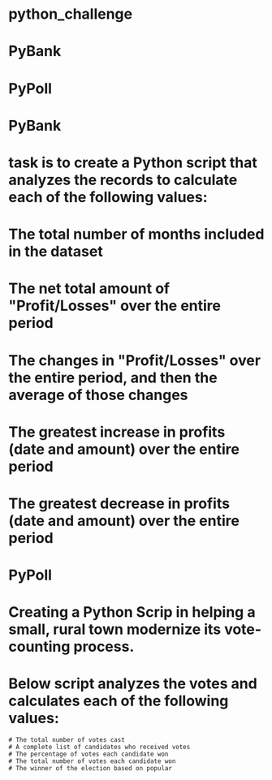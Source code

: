 # python_challenge
  # PyBank
  # PyPoll

# PyBank
# task is to create a Python script that analyzes the records to calculate each of the following values:
# The total number of months included in the dataset
# The net total amount of "Profit/Losses" over the entire period
# The changes in "Profit/Losses" over the entire period, and then the average of those changes
# The greatest increase in profits (date and amount) over the entire period
# The greatest decrease in profits (date and amount) over the entire period

# PyPoll
# Creating a Python Scrip in helping a small, rural town modernize its vote-counting process.
# Below script analyzes the votes and calculates each of the following values:
    # The total number of votes cast
    # A complete list of candidates who received votes
    # The percentage of votes each candidate won
    # The total number of votes each candidate won
    # The winner of the election based on popular
